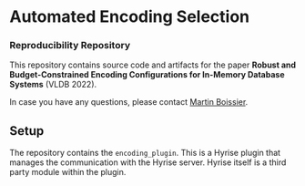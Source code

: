# Automated Encoding Selection
### Reproducibility Repository

This repository contains source code and artifacts for the paper **Robust and Budget-Constrained Encoding Configurations for In-Memory Database Systems** (VLDB 2022).

In case you have any questions, please contact [Martin Boissier](https://hpi.de/plattner/people/phd-students/martin-boissier.html).

## Setup

The repository contains the `encoding_plugin`. This is a Hyrise plugin that manages the communication with the Hyrise server. Hyrise itself is a third party module within the plugin.
